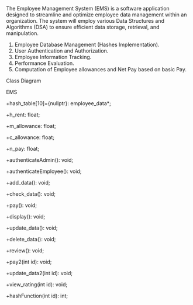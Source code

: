 The Employee Management System (EMS) is a software application designed to streamline and optimize employee data management within an organization. The system will employ various Data Structures and Algorithms 
(DSA) to ensure efficient data storage, retrieval, and manipulation.
1. Employee Database Management (Hashes Implementation).
2. User Authentication and Authorization.
3. Employee Information Tracking.
4. Performance Evaluation.
5. Computation of Employee allowances and Net Pay based on basic Pay.

Class Diagram


EMS

+hash_table[10]={nullptr}: employee_data*;

+h_rent: float;

+m_allowance: float;

+c_allowance: float;

+n_pay: float;



+authenticateAdmin(): void;

 +authenticateEmployee(): void;
 
 +add_data(): void;
 
 +check_data(): void;
 
 +pay(): void;
 
 +display(): void;
 
 +update_data(): void;
 
 +delete_data(): void;
 
 +review(): void;
 
 +pay2(int id): void;
 
 +update_data2(int id): void;
 
 +view_rating(int id): void;
   
 +hashFunction(int id): int;
